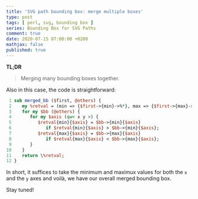 ```yaml
---
title: 'SVG path bounding box: merge multiple boxes'
type: post
tags: [ perl, svg, bounding box ]
series: Bounding Box for SVG Paths
comment: true
date: 2020-07-15 07:00:00 +0200
mathjax: false
published: true
---
```


**TL;DR**

> Merging many bounding boxes together.

Also in this case, the code is straightforward:

```perl
 1 sub merged_bb ($first, @others) {
 2    my %retval = (min => {$first->{min}->%*}, max => {$first->{max}->%*});
 3    for my $bb (@others) {
 4       for my $axis (qw< x y >) {
 5          $retval{min}{$axis} = $bb->{min}{$axis}
 6             if $retval{min}{$axis} > $bb->{min}{$axis};
 7          $retval{max}{$axis} = $bb->{max}{$axis}
 8             if $retval{max}{$axis} < $bb->{max}{$axis};
 9       }
10    }
11    return \%retval;
12 }
```

In short, it suffices to take the minimum and maximux values for both
the `x` and the `y` axes and voilà, we have our overall merged bounding
box.

Stay tuned!
